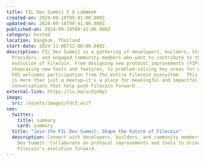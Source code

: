 ```yaml
---
title: FIL Dev Summit 5 @ LabWeek
created-on: 2024-09-18T09:41:00.000Z
updated-on: 2024-09-18T09:41:00.000Z
published-on: 2024-09-18T09:41:00.000Z
category: hosted
location: Bangkok, Thailand
start-date: 2024-11-06T12:00:00.000Z
description: ​FIL Dev Summit is a gathering of developers, builders, Storage
  Providers, and engaged community members who want to contribute to the
  evolution of Filecoin. From designing new protocol improvements (FIPs), to
  showcasing new tools and features, to problem-solving key areas for growth -
  FDS welcomes participation from the entire Filecoin ecosystem.  ​This summit
  is more than just a meetup—it's a place for meaningful and impactful
  conversations that help push Filecoin forward.
external-link: https://lu.ma/vcdjb8pl
image:
  src: /assets/images/fds5.avif
seo:
  twitter:
    title: summary
    card: summary
  title: "Join the FIL Dev Summit: Shape the Future of Filecoin"
  description: Connect with developers, builders, and community members at the FIL
    Dev Summit. Collaborate on protocol improvements and tools to drive
    Filecoin's evolution forward.
---
```

